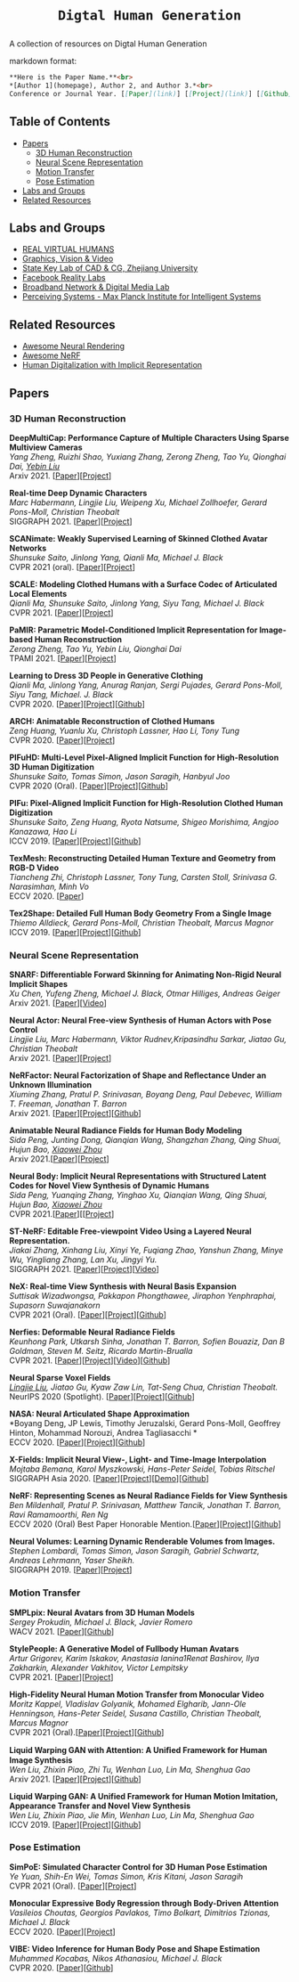# <p align=center>`Digtal Human Generation`</p>
A collection of resources on Digtal Human Generation

markdown format:
``` markdown
**Here is the Paper Name.**<br>
*[Author 1](homepage), Author 2, and Author 3.*<br>
Conference or Journal Year. [[Paper](link)] [[Project](link)] [[Github](link)] [[Video](link)] [[Data](link)]
```

## Table of Contents
- [Papers](#papers)
    - [3D Human Reconstruction](#3d-human-reconstruction)
    - [Neural Scene Representation](#neural-scene-representation)
    - [Motion Transfer](#motion-transfer)
    - [Pose Estimation](#pose-estimation)
- [Labs and Groups](#labs-and-groups)
- [Related Resources](#related-resources)

## Labs and Groups
- [REAL VIRTUAL HUMANS](http://virtualhumans.mpi-inf.mpg.de/)
- [Graphics, Vision & Video](http://gvv.mpi-inf.mpg.de/index.html)
- [State Key Lab of CAD & CG, Zhejiang University](http://www.cad.zju.edu.cn/)
- [Facebook Reality Labs](https://tech.fb.com/ar-vr/)
- [Broadband Network & Digital Media Lab](http://www.liuyebin.com/index.html)
- [Perceiving Systems - Max Planck Institute for Intelligent Systems](https://ps.is.tuebingen.mpg.de/)

## Related Resources
- [Awesome Neural Rendering](https://github.com/weihaox/awesome-neural-rendering)
- [Awesome NeRF](https://github.com/yenchenlin/awesome-NeRF)
- [Human Digitalization with Implicit Representation](https://project-splinter.github.io/)

## Papers
### 3D Human Reconstruction

**DeepMultiCap: Performance Capture of Multiple Characters Using Sparse Multiview Cameras**<br>
*Yang Zheng, Ruizhi Shao, Yuxiang Zhang, Zerong Zheng, Tao Yu, Qionghai Dai, [Yebin Liu](http://www.liuyebin.com/index.html)*<br>
Arxiv 2021. [[Paper](https://arxiv.org/abs/2105.00261)][[Project](http://www.liuyebin.com/dmc/dmc.html)]

**Real-time Deep Dynamic Characters**<br>
*Marc Habermann, Lingjie Liu, Weipeng Xu, Michael Zollhoefer, Gerard Pons-Moll, Christian Theobalt*<br>
SIGGRAPH 2021. [[Paper](https://arxiv.org/abs/2105.01794)][[Project](https://people.mpi-inf.mpg.de/~mhaberma/projects/2021-ddc/)]

**SCANimate: Weakly Supervised Learning of Skinned Clothed Avatar Networks**<br>
*Shunsuke Saito, Jinlong Yang, Qianli Ma, Michael J. Black*<br>
CVPR 2021 (oral). [[Paper](https://arxiv.org/abs/2104.03313)][[Project](https://scanimate.is.tue.mpg.de/)]

**SCALE: Modeling Clothed Humans with a Surface Codec of Articulated Local Elements**<br>
*Qianli Ma, Shunsuke Saito, Jinlong Yang, Siyu Tang, Michael J. Black*<br>
CVPR 2021. [[Paper](https://arxiv.org/abs/2104.07660)][[Project](https://qianlim.github.io/SCALE)]

**PaMIR: Parametric Model-Conditioned Implicit Representation for Image-based Human Reconstruction**<br>
*Zerong Zheng, Tao Yu, Yebin Liu, Qionghai Dai*<br>
TPAMI 2021. [[Paper](https://arxiv.org/abs/2007.03858)][[Project](http://www.liuyebin.com/pamir/pamir.html)]

**Learning to Dress 3D People in Generative Clothing**<br>
*Qianli Ma, Jinlong Yang, Anurag Ranjan, Sergi Pujades, Gerard Pons-Moll, Siyu Tang, Michael. J. Black*<br>
CVPR 2020. [[Paper](https://arxiv.org/abs/1907.13615)][[Project](https://cape.is.tue.mpg.de/)][[Github](https://github.com/QianliM/CAPE)]

**ARCH: Animatable Reconstruction of Clothed Humans**<br>
*Zeng Huang, Yuanlu Xu, Christoph Lassner, Hao Li, Tony Tung*<br>
CVPR 2020. [[Paper](https://arxiv.org/abs/2004.04572)][[Project](https://vgl.ict.usc.edu/Research/ARCH/)]

**PIFuHD: Multi-Level Pixel-Aligned Implicit Function for High-Resolution 3D Human Digitization**<br>
*Shunsuke Saito, Tomas Simon, Jason Saragih, Hanbyul Joo*<br>
CVPR 2020 (Oral). [[Paper](https://arxiv.org/abs/2004.00452)][[Project](https://shunsukesaito.github.io/PIFuHD/)][[Github](https://github.com/facebookresearch/pifuhd)]

**PIFu: Pixel-Aligned Implicit Function for High-Resolution Clothed Human Digitization**<br>
*Shunsuke Saito, Zeng Huang, Ryota Natsume, Shigeo Morishima, Angjoo Kanazawa, Hao Li*<br>
ICCV 2019. [[Paper](https://arxiv.org/abs/1905.05172)][[Project](https://shunsukesaito.github.io/PIFu/)][[Github](https://github.com/shunsukesaito/PIFu)]

**TexMesh: Reconstructing Detailed Human Texture and Geometry from RGB-D Video**<br>
*Tiancheng Zhi, Christoph Lassner, Tony Tung, Carsten Stoll, Srinivasa G. Narasimhan, Minh Vo*<br>
ECCV 2020. [[Paper](https://arxiv.org/abs/2008.00158)]

**Tex2Shape: Detailed Full Human Body Geometry From a Single Image**<br>
*Thiemo Alldieck, Gerard Pons-Moll, Christian Theobalt, Marcus Magnor*<br>
ICCV 2019. [[Paper](https://arxiv.org/abs/1904.08645)][[Project](http://virtualhumans.mpi-inf.mpg.de/tex2shape/)][[Github](https://github.com/thmoa/tex2shape)]

### Neural Scene Representation

**SNARF: Differentiable Forward Skinning for Animating Non-Rigid Neural Implicit Shapes**<br>
*Xu Chen, Yufeng Zheng, Michael J. Black, Otmar Hilliges, Andreas Geiger*<br>
Arxiv 2021. [[Paper](https://arxiv.org/abs/2104.03953)][[Video](https://www.youtube.com/watch?v=rCEpFTKjFHE)]

**Neural Actor: Neural Free-view Synthesis of Human Actors with Pose Control**<br>
*Lingjie Liu, Marc Habermann, Viktor Rudnev,Kripasindhu Sarkar, Jiatao Gu, Christian Theobalt*<br>
Arxiv 2021. [[Paper](https://arxiv.org/abs/2106.02019)][[Project](http://gvv.mpi-inf.mpg.de/projects/NeuralActor/)]

**NeRFactor: Neural Factorization of Shape and Reflectance Under an Unknown Illumination**<br>
*Xiuming Zhang, Pratul P. Srinivasan, Boyang Deng, Paul Debevec, William T. Freeman, Jonathan T. Barron*<br>
Arxiv 2021. [[Paper](https://arxiv.org/abs/2106.01970)][[Project](https://people.csail.mit.edu/xiuming/projects/nerfactor/)][[Github](https://github.com/google/nerfactor)]

**Animatable Neural Radiance Fields for Human Body Modeling**<br>
*Sida Peng, Junting Dong, Qianqian Wang, Shangzhan Zhang, Qing Shuai, Hujun Bao, [Xiaowei Zhou](http://www.cad.zju.edu.cn/home/xzhou/#about)*<br>
Arxiv 2021.[[Paper](https://arxiv.org/abs/2105.02872)][[Project](https://zju3dv.github.io/animatable_nerf/)]

**Neural Body: Implicit Neural Representations with Structured Latent Codes for Novel View Synthesis of Dynamic Humans**<br>
*Sida Peng, Yuanqing Zhang, Yinghao Xu, Qianqian Wang, Qing Shuai, Hujun Bao, [Xiaowei Zhou](http://www.cad.zju.edu.cn/home/xzhou/#about)*<br>
CVPR 2021.[[Paper](https://arxiv.org/abs/2012.15838)][[[Project](https://zju3dv.github.io/neuralbody/)]

**ST-NeRF: Editable Free-viewpoint Video Using a Layered Neural Representation.**<br>
*Jiakai Zhang, Xinhang Liu, Xinyi Ye, Fuqiang Zhao, Yanshun Zhang, Minye Wu, Yingliang Zhang, Lan Xu, Jingyi Yu.*<br>
SIGGRAPH 2021. [[Paper](https://arxiv.org/abs/2104.14786)][[Project](https://frankzhang0309.github.io/st-nerf/)][[Video](https://www.youtube.com/watch?v=Wp4HfOwFGP4)]

**NeX: Real-time View Synthesis with Neural Basis Expansion**<br>
*Suttisak Wizadwongsa, Pakkapon Phongthawee, Jiraphon Yenphraphai, Supasorn Suwajanakorn*<br>
CVPR 2021 (Oral). [[Paper](https://arxiv.org/abs/2103.05606)][[Project](https://nex-mpi.github.io/)][[Github](https://github.com/nex-mpi/nex-code/)]

**Nerfies: Deformable Neural Radiance Fields**<br>
*Keunhong Park, Utkarsh Sinha, Jonathan T. Barron, Sofien Bouaziz, Dan B Goldman, Steven M. Seitz, Ricardo Martin-Brualla*<br>
CVPR 2021. [[Paper](https://arxiv.org/abs/2011.12948)][[Project](https://nerfies.github.io/)][[Video](https://www.youtube.com/watch?v=MrKrnHhk8IA)][[Github](https://github.com/google/nerfies)]

**Neural Sparse Voxel Fields**<br>
*[Lingjie Liu](https://lingjie0206.github.io/), Jiatao Gu, Kyaw Zaw Lin, Tat-Seng Chua, Christian Theobalt.*<br>
NeurIPS 2020 (Spotlight). [[Paper](https://arxiv.org/abs/2007.11571)][[Project](https://lingjie0206.github.io/papers/NSVF/)][[Github](https://github.com/facebookresearch/NSVF)]

**NASA: Neural Articulated Shape Approximation**<br>
*Boyang Deng, JP Lewis, Timothy Jeruzalski, Gerard Pons-Moll, Geoffrey Hinton, Mohammad Norouzi, Andrea Tagliasacchi
*<br>
ECCV 2020. [[Paper](https://arxiv.org/abs/1912.03207)][[Project](http://virtualhumans.mpi-inf.mpg.de/nasa/)][[Github](https://github.com/tensorflow/graphics/tree/master/tensorflow_graphics/projects/nasa)]

**X-Fields: Implicit Neural View-, Light- and Time-Image Interpolation**<br>
*Mojtaba Bemana, Karol Myszkowski, Hans-Peter Seidel, Tobias Ritschel*<br>
SIGGRAPH Asia 2020. [[Paper](https://arxiv.org/abs/2010.00450)][[Project](http://xfields.mpi-inf.mpg.de/)][[Demo](http://xfields.mpi-inf.mpg.de/demo/webgl.html)][[Github](https://github.com/m-bemana/xfields)]

**NeRF: Representing Scenes as Neural Radiance Fields for View Synthesis**<br>
*Ben Mildenhall, Pratul P. Srinivasan, Matthew Tancik, Jonathan T. Barron, Ravi Ramamoorthi, Ren Ng*<br>
ECCV 2020 (Oral) Best Paper Honorable Mention.[[Paper](https://arxiv.org/abs/2003.08934)][[Project](https://www.matthewtancik.com/nerf)][[Github](https://github.com/bmild/nerf)]

**Neural Volumes: Learning Dynamic Renderable Volumes from Images.**<br>
*Stephen Lombardi, Tomas Simon, Jason Saragih, Gabriel Schwartz, Andreas Lehrmann, Yaser Sheikh.*<br>
SIGGRAPH 2019. [[Paper](https://arxiv.org/abs/1906.07751)][[Project](https://stephenlombardi.github.io/projects/neuralvolumes/)]

### Motion Transfer

**SMPLpix: Neural Avatars from 3D Human Models**<br>
*Sergey Prokudin, Michael J. Black, Javier Romero*<br>
WACV 2021. [[Paper](https://arxiv.org/abs/2008.06872)][[Github](https://github.com/sergeyprokudin/smplpix)]

**StylePeople: A Generative Model of Fullbody Human Avatars**<br>
*Artur Grigorev, Karim Iskakov, Anastasia Ianina1Renat Bashirov, Ilya Zakharkin, Alexander Vakhitov, Victor Lempitsky*<br>
CVPR 2021. [[Paper](https://arxiv.org/abs/2104.08363)][[Project](https://saic-violet.github.io/style-people/)]

**High-Fidelity Neural Human Motion Transfer from Monocular Video**<br>
*Moritz Kappel, Vladislav Golyanik, Mohamed Elgharib, Jann-Ole Henningson, Hans-Peter Seidel, Susana Castillo, Christian Theobalt, Marcus Magnor*<br>
CVPR 2021 (Oral).[[Paper](https://arxiv.org/abs/2012.10974)][[Project](https://graphics.tu-bs.de/publications/kappel2020high-fidelity)][[Github](https://github.com/MoritzKappel/HF-NHMT)]

**Liquid Warping GAN with Attention: A Uniﬁed Framework for Human Image Synthesis**<br>
*Wen Liu, Zhixin Piao, Zhi Tu, Wenhan Luo, Lin Ma, Shenghua Gao*<br>
Arxiv 2021. [[Paper](https://arxiv.org/abs/2011.09055)][[Project](https://www.impersonator.org/work/impersonator-plus-plus.html)][[Github](https://github.com/iPERDance/iPERCore)]

**Liquid Warping GAN: A Unified Framework for Human Motion Imitation, Appearance Transfer and Novel View Synthesis**<br>
*Wen Liu, Zhixin Piao, Jie Min, Wenhan Luo, Lin Ma, Shenghua Gao*<br>
ICCV 2019. [[Paper](https://arxiv.org/abs/1909.12224)][[Project](https://svip-lab.github.io/project/impersonator.html)][[Github](https://github.com/svip-lab/impersonator)]

### Pose Estimation

**SimPoE: Simulated Character Control for 3D Human Pose Estimation**<br>
*Ye Yuan, Shih-En Wei, Tomas Simon, Kris Kitani, Jason Saragih*<br>
CVPR 2021 (Oral). [[Paper](https://arxiv.org/abs/2104.00683)][[Project](https://www.ye-yuan.com/simpoe/)]

**Monocular Expressive Body Regression through Body-Driven Attention**<br>
*Vasileios Choutas, Georgios Pavlakos, Timo Bolkart, Dimitrios Tzionas, Michael J. Black*<br>
ECCV 2020. [[Paper](https://arxiv.org/abs/2008.09062)][[Project](https://expose.is.tue.mpg.de/)]

**VIBE: Video Inference for Human Body Pose and Shape Estimation**<br>
*Muhammed Kocabas, Nikos Athanasiou, Michael J. Black*<br>
CVPR 2020. [[Paper](https://arxiv.org/abs/1912.05656)][[Github](https://github.com/mkocabas/VIBE)]
